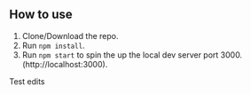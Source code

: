 
## How to use
1. Clone/Download the repo.
2. Run  ``` npm install ```.
4. Run ```npm start``` to spin the up the local dev server port 3000.(http://localhost:3000).

Test edits 
